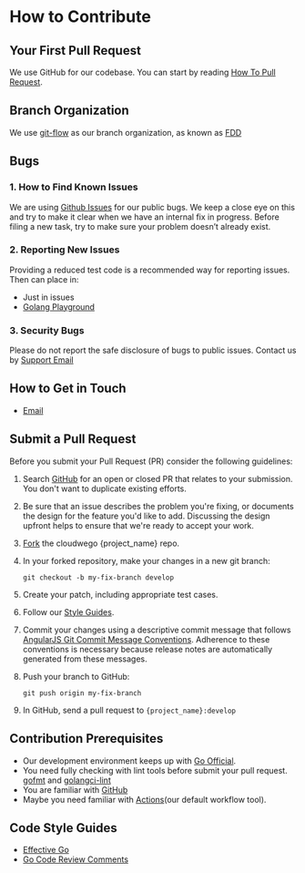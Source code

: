 # How to Contribute

## Your First Pull Request

We use GitHub for our codebase. You can start by reading [How To Pull Request](https://docs.github.com/en/github/collaborating-with-issues-and-pull-requests/about-pull-requests).

## Branch Organization

We use [git-flow](https://nvie.com/posts/a-successful-git-branching-model/) as our branch organization, as known as [FDD](https://en.wikipedia.org/wiki/Feature-driven_development)

## Bugs

### 1. How to Find Known Issues

We are using [Github Issues](https://github.com/cloudwego/{project_name}/issues) for our public bugs. We keep a close eye on this and try to make it clear when we have an internal fix in progress. Before filing a new task, try to make sure your problem doesn’t already exist.

### 2. Reporting New Issues

Providing a reduced test code is a recommended way for reporting issues. Then can place in:

- Just in issues
- [Golang Playground](https://play.golang.org/)

### 3. Security Bugs

Please do not report the safe disclosure of bugs to public issues. Contact us by [Support Email](mailto:conduct@cloudwego.io)

## How to Get in Touch

- [Email](mailto:conduct@cloudwego.io)

## Submit a Pull Request

Before you submit your Pull Request (PR) consider the following guidelines:

1. Search [GitHub](https://github.com/cloudwego/{project_name}/pulls) for an open or closed PR that relates to your submission. You don't want to duplicate existing efforts.
2. Be sure that an issue describes the problem you're fixing, or documents the design for the feature you'd like to add. Discussing the design upfront helps to ensure that we're ready to accept your work.
3. [Fork](https://docs.github.com/en/github/getting-started-with-github/fork-a-repo) the cloudwego {project_name} repo.
4. In your forked repository, make your changes in a new git branch:

    ```
    git checkout -b my-fix-branch develop
    ```

5. Create your patch, including appropriate test cases.
6. Follow our [Style Guides](#code-style-guides).
7. Commit your changes using a descriptive commit message that follows [AngularJS Git Commit Message Conventions](https://docs.google.com/document/d/1QrDFcIiPjSLDn3EL15IJygNPiHORgU1_OOAqWjiDU5Y/edit).
   Adherence to these conventions is necessary because release notes are automatically generated from these messages.
8. Push your branch to GitHub:

    ```
    git push origin my-fix-branch
    ```

9. In GitHub, send a pull request to `{project_name}:develop`

## Contribution Prerequisites

- Our development environment keeps up with [Go Official](https://golang.org/project/).
- You need fully checking with lint tools before submit your pull request. [gofmt](https://golang.org/pkg/cmd/gofmt/) and [golangci-lint](https://github.com/golangci/golangci-lint)
- You are familiar with [GitHub](https://github.com)
- Maybe you need familiar with [Actions](https://github.com/features/actions)(our default workflow tool).

## Code Style Guides

- [Effective Go](https://golang.org/doc/effective_go)
- [Go Code Review Comments](https://github.com/golang/go/wiki/CodeReviewComments)
